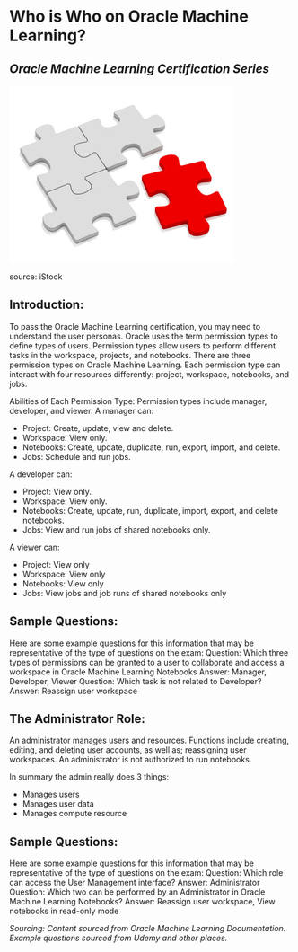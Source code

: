 # Who is Who on Oracle Machine Learning?
## *Oracle Machine Learning Certification Series*

![image](https://github.com/nicktoscano/oml_cert_2021/blob/main/images/puzzle.jpg)

source: iStock

## Introduction:

To pass the Oracle Machine Learning certification, you may need to understand the user personas. Oracle uses the term permission types to define types of users. Permission types allow users to perform different tasks in the workspace, projects, and notebooks. There are three permission types on Oracle Machine Learning. Each permission type can interact with four resources differently: project, workspace, notebooks, and jobs.

Abilities of Each Permission Type:
Permission types include manager, developer, and viewer.
A manager can:

*	Project: Create, update, view and delete.
*	Workspace: View only.
*	Notebooks: Create, update, duplicate, run, export, import, and delete.
*	Jobs: Schedule and run jobs.

A developer can:

* Project: View only.
* Workspace: View only.
*	Notebooks: Create, update, run, duplicate, import, export, and delete notebooks.
* Jobs: View and run jobs of shared notebooks only.

A viewer can:

* Project: View only
* Workspace: View only
* Notebooks: View only
* Jobs: View jobs and job runs of shared notebooks only

## Sample Questions:
Here are some example questions for this information that may be representative of the type of questions on the exam:
Question: Which three types of permissions can be granted to a user to collaborate and access a workspace in Oracle Machine Learning Notebooks
Answer: Manager, Developer, Viewer
Question: Which task is not related to Developer?
Answer: Reassign user workspace

## The Administrator Role:
An administrator manages users and resources. Functions include creating, editing, and deleting user accounts, as well as; reassigning user workspaces. An administrator is not authorized to run notebooks.

In summary the admin really does 3 things:
*	Manages users
*	Manages user data
*	Manages compute resource

## Sample Questions:
Here are some example questions for this information that may be representative of the type of questions on the exam:
Question: Which role can access the User Management interface?
Answer: Administrator
Question: Which two can be performed by an Administrator in Oracle Machine Learning Notebooks?
Answer: Reassign user workspace, View notebooks in read-only mode

*Sourcing:*
*Content sourced from Oracle Machine Learning Documentation.*
*Example questions sourced from Udemy and other places.*

